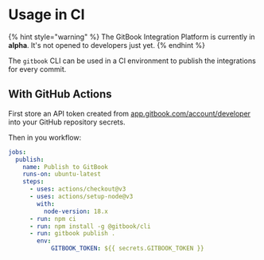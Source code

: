 # Usage in CI

{% hint style="warning" %}
The GitBook Integration Platform is currently in **alpha**. It's not opened to developers just yet.
{% endhint %}

The `gitbook` CLI can be used in a CI environment to publish the integrations for every commit.

## With GitHub Actions

First store an API token created from [app.gitbook.com/account/developer](https://app.gitbook.com/account/developer) into your GitHub repository secrets.

Then in you workflow:

```yaml
jobs:
  publish:
    name: Publish to GitBook
    runs-on: ubuntu-latest
    steps:
      - uses: actions/checkout@v3
      - uses: actions/setup-node@v3
        with:
          node-version: 18.x
      - run: npm ci
      - run: npm install -g @gitbook/cli
      - run: gitbook publish .
        env:
            GITBOOK_TOKEN: ${{ secrets.GITBOOK_TOKEN }}
```

